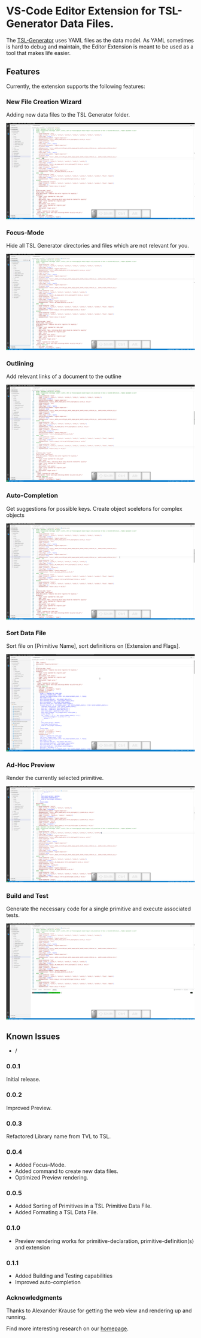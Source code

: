 # VS-Code Editor Extension for TSL-Generator Data Files.

The [TSL-Generator](https://github.com/db-tu-dresden/TVLGen) uses YAML files as the data model. 
As YAML sometimes is hard to debug and maintain, the Editor Extension is meant to be used as a tool that makes life easier.

## Features

Currently, the extension supports the following features:

### __New File Creation Wizard__

Adding new data files to the TSL Generator folder.

![](docu/new_file.gif)

### __Focus-Mode__

Hide all TSL Generator directories and files which are not relevant for you.

![](docu/focus.gif)

### __Outlining__

Add relevant links of a document to the outline

![](docu/outline.gif)

### __Auto-Completion__

Get suggestions for possible keys. Create object sceletons for complex objects

![](docu/autocomplete.gif)

### __Sort Data File__

Sort file on [Primitive Name], sort definitions on [Extension and Flags].

![](docu/sort.gif)

### __Ad-Hoc Preview__

Render the currently selected primitive.

![](docu/ad_hoc_preview.gif)

### __Build and Test__

Generate the necessary code for a single primitive and execute associated tests.

![](docu/build_and_test.gif)

## Known Issues

- /

### 0.0.1

Initial release.

### 0.0.2

Improved Preview.

### 0.0.3

Refactored Library name from TVL to TSL.

### 0.0.4

- Added Focus-Mode.
- Added command to create new data files.
- Optimized Preview rendering.

### 0.0.5

- Added Sorting of Primitives in a TSL Primitive Data File.
- Added Formating a TSL Data File.

### 0.1.0

- Preview rendering works for primitive-declaration, primitive-definition(s) and extension

### 0.1.1

- Added Building and Testing capabilities
- Improved auto-completion


### Acknowledgments

Thanks to Alexander Krause for getting the web view and rendering up and running. 

Find more interesting research on our [homepage](https://wwwdb.inf.tu-dresden.de/).